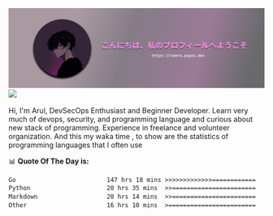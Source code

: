 ![banner](.github/profile-markdown.png)
<img src="https://user-images.githubusercontent.com/73097560/115834477-dbab4500-a447-11eb-908a-139a6edaec5c.gif"></p>

Hi, I'm Arul, DevSecOps Enthusiast and Beginner Developer. Learn very much of devops, security, and programming language and curious about new stack of programming. Experience in freelance and volunteer organization. And this my waka time , to show are the statistics of programming languages that I often use

📊 **Quote Of The Day is:**
<!--START_SECTION:waka-->

```txt
Go                         147 hrs 18 mins >>>>>>>>>>>>>============   52.15 %
Python                     20 hrs 35 mins  >>=======================   07.29 %
Markdown                   20 hrs 14 mins  >>=======================   07.16 %
Other                      16 hrs 10 mins  >========================   05.72 %
```

<!--END_SECTION:waka-->
